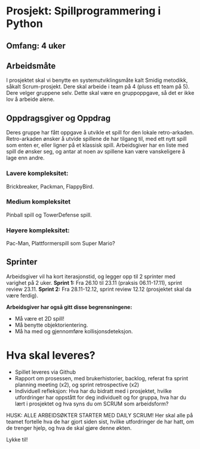 # Prosjekt: Spillprogrammering i Python
 ## Omfang: 4 uker

## Arbeidsmåte
I prosjektet skal vi benytte en systemutviklingsmåte kalt Smidig metodikk, såkalt Scrum-prosjekt. Dere skal arbeide i team på 4 (pluss ett team på 5). Dere velger gruppene selv. Dette skal være en gruppoppgave, så det er ikke lov å arbeide alene.

## Oppdragsgiver og Oppdrag
Deres gruppe har fått oppgave å utvikle et spill for den lokale retro-arkaden. Retro-arkaden ønsker å utvide spillene de har tilgang til, med ett nytt spill som enten er, eller ligner på et klassisk spill. Arbeidsgiver har en liste med spill de ønsker seg, og antar at noen av spillene kan være vanskeligere å lage enn andre.

### Lavere kompleksitet:
Brickbreaker, Packman, FlappyBird.
### Medium kompleksitet
Pinball spill og TowerDefense spill.
### Høyere kompleksitet:
Pac-Man, Plattformerspill som Super Mario?

## Sprinter
Arbeidsgiver vil ha kort iterasjonstid, og legger opp til 2 sprinter med varighet på 2 uker.
**Sprint 1:** Fra 26.10 til 23.11 (praksis 06.11-17.11), sprint review 23.11.
**Sprint 2:** Fra 28.11-12.12, sprint review 12.12 (prosjektet skal da være ferdig).

**Arbeidsgiver har også gitt disse begrensningene:**
- Må være et 2D spill!
- Må benytte objektorientering.
- Må ha med og gjennomføre kollisjonsdeteksjon.

# Hva skal leveres?
- Spillet leveres via Github
- Rapport om prosessen, med brukerhistorier, backlog, referat fra sprint planning meeting (x2), og sprint retrospective (x2)
- Individuell refleksjon: Hva har du bidratt med i prosjektet, hvilke utfordringer har oppstått for deg individuelt og for gruppa, hva har du lært i prosjektet og hva syns du om SCRUM som arbeidsform?

HUSK: ALLE ARBEIDSØKTER STARTER MED DAILY SCRUM! Her skal alle på teamet fortelle hva de har gjort siden sist, hvilke utfordringer de har hatt, om de trenger hjelp, og hva de skal gjøre denne økten.

Lykke til!
